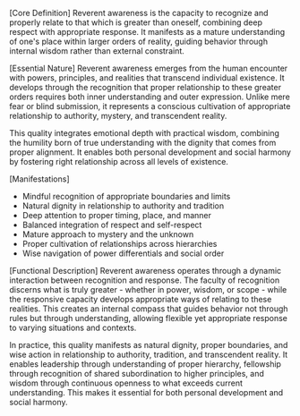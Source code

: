[Core Definition]
Reverent awareness is the capacity to recognize and properly relate to that which is greater than oneself, combining deep respect with appropriate response. It manifests as a mature understanding of one's place within larger orders of reality, guiding behavior through internal wisdom rather than external constraint.

[Essential Nature]
Reverent awareness emerges from the human encounter with powers, principles, and realities that transcend individual existence. It develops through the recognition that proper relationship to these greater orders requires both inner understanding and outer expression. Unlike mere fear or blind submission, it represents a conscious cultivation of appropriate relationship to authority, mystery, and transcendent reality.

This quality integrates emotional depth with practical wisdom, combining the humility born of true understanding with the dignity that comes from proper alignment. It enables both personal development and social harmony by fostering right relationship across all levels of existence.

[Manifestations]
- Mindful recognition of appropriate boundaries and limits
- Natural dignity in relationship to authority and tradition
- Deep attention to proper timing, place, and manner
- Balanced integration of respect and self-respect
- Mature approach to mystery and the unknown
- Proper cultivation of relationships across hierarchies
- Wise navigation of power differentials and social order

[Functional Description]
Reverent awareness operates through a dynamic interaction between recognition and response. The faculty of recognition discerns what is truly greater - whether in power, wisdom, or scope - while the responsive capacity develops appropriate ways of relating to these realities. This creates an internal compass that guides behavior not through rules but through understanding, allowing flexible yet appropriate response to varying situations and contexts.

In practice, this quality manifests as natural dignity, proper boundaries, and wise action in relationship to authority, tradition, and transcendent reality. It enables leadership through understanding of proper hierarchy, fellowship through recognition of shared subordination to higher principles, and wisdom through continuous openness to what exceeds current understanding. This makes it essential for both personal development and social harmony.